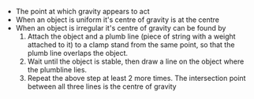 - The point at which gravity appears to act
- When an object is uniform it's centre of gravity is at the centre
- When an object is irregular it's centre of gravity can be found by
	1. Attach the object and a plumb line (piece of string with a weight attached to it) to a clamp stand from the same point, so that the plumb line overlaps the object.
	2. Wait until the object is stable, then draw a line on the object where the plumbline lies.
	3. Repeat the above step at least 2 more times. The intersection point between all three lines is the centre of gravity
